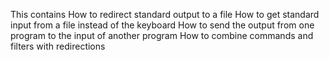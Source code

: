 This contains How to redirect standard output to a file
How to get standard input from a file instead of the keyboard
How to send the output from one program to the input of another program
How to combine commands and filters with redirections
